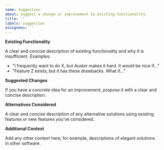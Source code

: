 ```yaml
---
name: Suggestion
about: Suggest a change or improvement to existing functionality
title: ''
labels: suggestion
assignees: ''
---
```


**Existing Functionality**

A clear and concise description of existing functionality and why it is insufficient. Examples:

- "I frequently want to do X, but Auster makes it hard. It would be nice if..."
- "Feature Z exists, but it has these drawbacks. What if..."

**Suggested Changes**

If you have a concrete idea for an improvement, propose it with a clear and concise description.

**Alternatives Considered**

A clear and concise description of any alternative solutions using existing features or new features you've considered.

**Additional Context**

Add any other context here, for example, descriptions of elegant solutions in other software.